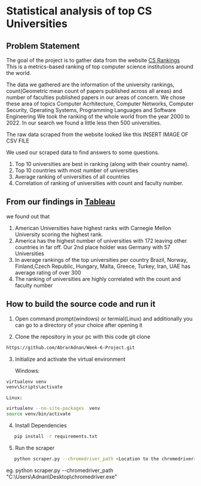 # Statistical analysis of top CS Universities

## Problem Statement
The goal of the project is to gather data from the website [CS Rankings](https://csrankings.org/#/index?all&world)<br/>
This is a metrics-based ranking of top computer science institutions around the world.

The data we gathered are the information of the university rankings, 
count(Geometric mean count of papers published across all areas)
and number of faculties published papers in our areas of concern.
We chose these area of topics 
Computer Acrhitecture, Computer Networks, Computer Security, Operating Systems, Programming Languages and Software Engineering
We took the ranking of the whole world from the year 2000 to 2022. In our search we found a little less then 500 universities.

The raw data scraped from the website looked like this
INSERT IMAGE OF CSV FILE

We used our scraped data to find answers to some questions.
1. Top 10 universities are best in ranking (along with their country name).
2. Top 10 countries with most number of universities
3. Average ranking of universities of all countries
4. Correlation of ranking of universities with count and faculty number.

## From our findings in [Tableau](https://public.tableau.com/app/profile/abrar.faiaz.adnan/viz/CSrankingsdemoproject/Dashboard1?publish=yes)
we found out that
1. American Universities have highest ranks with Carnegie Mellon University scoring the highest rank.
2. America has the highest number of universities with 172 leaving other countries in far off. Our 2nd place holder was Germany with 57 Universities
3. In average rankings of the top universities per country Brazil, Norway, Finland,Czech Republic, Hungary, Malta, Greece, Turkey, Iran, UAE has average rating of over 300
4. The ranking of universities are highly correlated with the count and faculty number

## How to build the source code and run it


1. Open command prompt(windows) or termial(Linux) and additionally you can go to a directory of your choice after opening it

2. Clone the repository in your pc with this code git clone 
```bash
https://github.com/AbrarAdnan/Week-6-Project.git
```
3. Initialize and activate the virtual environment

    Windows: 
```bash
virtualenv venv
venv\Scripts\activate
```
    Linux:
```bash
virtualenv --no-site-packages  venv
source venv/bin/activate
```
4. Install Dependencies
```bash
   pip install -r requirements.txt
```
   
5. Run the scraper
```bash
   python scraper.py --chromedriver_path <Location to the chromedriver>
```
   eg. python scraper.py --chromedriver_path "C:\Users\Adnan\Desktop\chromedriver.exe"

